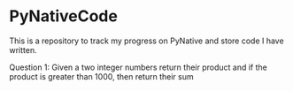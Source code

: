 # PyNativeCode
This is a repository to track my progress on PyNative and store code I have written. 

Question 1: Given a two integer numbers return their product and  if the product is greater than 1000, then return their sum
